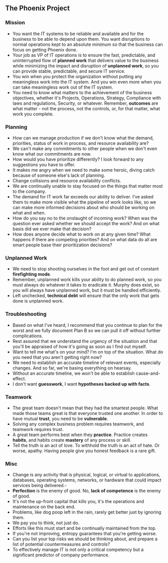 ## The Phoenix Project


### Mission
- You want the IT systems to be reliable and available and for the business to be able to depend upon them. You want disruptions to normal operations kept to an absolute minimum so that the business can focus on getting Phoenix done.
- Your job as VP of IT operations is to ensure the fast, predictable, and uninterrupted flow of **planned work** that delivers value to the business while minimizing the impact and disruption of **unplanned work**, so you can provide stable, predictable, and secure IT service.
- You win when you protect the organization without putting any meaningless work into the IT system. And you win even more when you can take meaningless work out of the IT system.
- You need to know what matters to the achievement of the business objectives, whether it's Projects, Operations, Strategy, Compliance with laws and regulations, Security, or whatever. Remember, **outcomes** are what matter - not the process, not the controls, or, for that matter, what work you complete.


### Planning
- How can we manage production if we don't know what the demand, priorities, status of work in process, and resource availability are?
- We can't make any commitments to other people when we don't even know what our commitments are now.
- How would you have prioritize differently? I look forward to any suggestions you have to offer.
- It makes me angry when we need to make some heroic, diving catch because of someone else's lack of planning.
- Change collisions and resource availability conflicts.
- We are continually unable to stay focused on the things that matter most to the company.
- The demand for IT work far exceeds our ability to deliver. I've asked them to make more visible what the pipeline of work looks like, so we can make more informed decisions about who should be working on what and when.
- How do you say no to the onslaught of incoming work? When was the question ever asked whether we should accept the work? And on what basis did we ever make that decision?
- How does anyone decide what to work on at any given time? What happens if there are competing priorities? And on what data do all are smart people base their prioritization decisions?


### Unplanned Work
- We need to stop shooting ourselves in the foot and get out of constant **firefighting mode**.
- Remember, unplanned work kills your ability to do planned work, so you must always do whatever it takes to eradicate it. Murphy does exist, so you will always have unplanned work, but it must be handled efficiently.
- Left unchecked, **technical debt** will ensure that the only work that gets done is unplanned work.


### Troubleshooting
- Based on what I've heard, I recommend that you continue to plan for the worst and we fully document Plan B so we can pull it off without further complications.
- Rest assured that we understand the urgency of the situation and that you'll be appraised of how it's going as soon as I find out myself.
- Want to tell me what's on your mind? I'm on top of the situation. What do you need that you aren't getting right now?
- We need to establish an accurate timeline of relevant events, especially changes. And so far, we're basing everything on hearsay.
- Without an accurate timeline, we won't be able to establish cause-and-effect.
- I don't want **guesswork**, I want **hypotheses backed up with facts**.


### Teamwork
- The great team doesn't mean that they had the smartest people. What made those teams great is that everyone trusted one another. In order to have mutual **trust**, you need to be **vulnerable**.
- Solving any complex business problem requires teamwork, and teamwork requires trust.
- A great team performs best when they **practice**. Practice creates **habits**, and habits create **mastery** of any process or skill.
- Tell the truth is an act of love. To withhold the truth is an act of hate. Or worse, apathy. Having people give you honest feedback is a rare gift.


### Misc
- Change is any activity that is physical, logical, or virtual to applications, databases, operating systems, networks, or hardware that could impact services being delivered.-
- **Perfection** is the enemy of good. No, **lack of competence** is the enemy of good.
- It's not the up-front capital that kills you, it's the operations and maintenance on the back end.
- Problems, like dog poop left in the rain, rarely get better just by ignoring them.
- We pay you to think, not just do.
- Efforts like this must start and be continually maintained from the top.
- If you're not improving, entropy guarantees that you're getting worse.
- Can you list your top risks we should be thinking about, and prepare a list of potential countermeasures and controls?
- To effectively manage IT is not only a critical competency but a significant predictor of company performance.